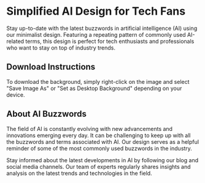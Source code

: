 <!--font:Poppins-->

# Simplified AI Design for Tech Fans

Stay up-to-date with the latest buzzwords in artificial intelligence (AI) using our minimalist design. Featuring a repeating pattern of commonly used AI-related terms, this design is perfect for tech enthusiasts and professionals who want to stay on top of industry trends.

## Download Instructions

To download the background, simply right-click on the image and select "Save Image As" or "Set as Desktop Background" depending on your device.

## About AI Buzzwords

The field of AI is constantly evolving with new advancements and innovations emerging every day. It can be challenging to keep up with all the buzzwords and terms associated with AI. Our design serves as a helpful reminder of some of the most commonly used buzzwords in the industry.

Stay informed about the latest developments in AI by following our blog and social media channels. Our team of experts regularly shares insights and analysis on the latest trends and technologies in the field.

<!--

Write me markdown content of website with wallpaper:

"A wallpaper with a repeating pattern of AI-related buzzwords, in a minimalist font and color scheme."

The header of the page should not be copy of the text but rather a real content of the website which is using this wallpaper.


---


# AI Buzzwords Wallpaper

Decorate your desktop or mobile device with our minimalist wallpaper featuring a repeating pattern of AI-related buzzwords. The sleek font and color scheme make it perfect for any tech enthusiast or professional.

## How to Download

To download the wallpaper, simply right-click on the image and select "Save Image As" or "Set as Desktop Background" depending on your device.

## About AI Buzzwords

Artificial intelligence (AI) is a rapidly growing field with new advancements and innovations emerging every day. As such, there are many buzzwords and terms associated with AI that can be overwhelming to keep up with. Our wallpaper serves as a helpful reminder of some of the most commonly used buzzwords in the industry.

Stay up-to-date with the latest developments in AI by following our blog and social media channels.


---


Heading should not include word "wallpaper". The website should not be about the wallpaper itself, wallpaper is just a related background, rewrite whole content.


---


# AI Buzzwords for Tech Enthusiasts

Stay up-to-date with the latest buzzwords in artificial intelligence (AI) with our minimalist repeating pattern design. The sleek font and color scheme make it perfect for any tech enthusiast or professional looking to stay on top of industry trends.

## How to Download

To download the background, simply right-click on the image and select "Save Image As" or "Set as Desktop Background" depending on your device.

## About AI Buzzwords

The field of AI is rapidly growing with new advancements and innovations emerging every day. It can be overwhelming to keep up with all the buzzwords and terms associated with AI. Our design serves as a helpful reminder of some of the most commonly used buzzwords in the industry.

Stay informed about the latest developments in AI by following our blog and social media channels. Our team of experts regularly shares insights and analysis on the latest trends and technologies in the field.


---


Heading is too long, rewrite whole content.


---


# AI Buzzwords Design for Tech Enthusiasts

Our minimalist design featuring a repeating pattern of AI-related buzzwords is the perfect way for tech enthusiasts and professionals to stay up-to-date on the latest industry trends. The sleek font and color scheme make it a stylish addition to any desktop or mobile device.

## Download Instructions

To download the background, simply right-click on the image and select "Save Image As" or "Set as Desktop Background" depending on your device.

## About AI Buzzwords

The field of artificial intelligence (AI) is constantly evolving with new advancements and innovations emerging every day. It can be challenging to keep up with all the buzzwords and terms associated with AI. Our design serves as a helpful reminder of some of the most commonly used buzzwords in the industry.

Stay informed about the latest developments in AI by following our blog and social media channels. Our team of experts regularly shares insights and analysis on the latest trends and technologies in the field.


---


Heading is too long, rewrite whole content.


---


# Minimalist AI Buzzwords Design for Tech Enthusiasts

Stay up-to-date with the latest buzzwords in artificial intelligence (AI) using our minimalist design. Featuring a repeating pattern of commonly used AI-related terms, this design is perfect for tech enthusiasts and professionals who want to stay on top of industry trends.

## Download Instructions

To download the background, simply right-click on the image and select "Save Image As" or "Set as Desktop Background" depending on your device.

## About AI Buzzwords

The field of AI is constantly evolving with new advancements and innovations emerging every day. It can be challenging to keep up with all the buzzwords and terms associated with AI. Our design serves as a helpful reminder of some of the most commonly used buzzwords in the industry.

Stay informed about the latest developments in AI by following our blog and social media channels. Our team of experts regularly shares insights and analysis on the latest trends and technologies in the field.


---


Write me a Google font which is best fitting for the website.

Pick from the list:
- Poppins
- Alegreya
- Montserrat
- Orbitron
- IBM Plex Sans
- Futura
- Barlow Condensed
- Playfair Display
- Roboto
- Dancing Script
- Open Sans
- Lato
- Raleway
- Exo 2
- Lobster
- Great Vibes
- Inter


Write just the font name nothing else.


---


Poppins

-->
